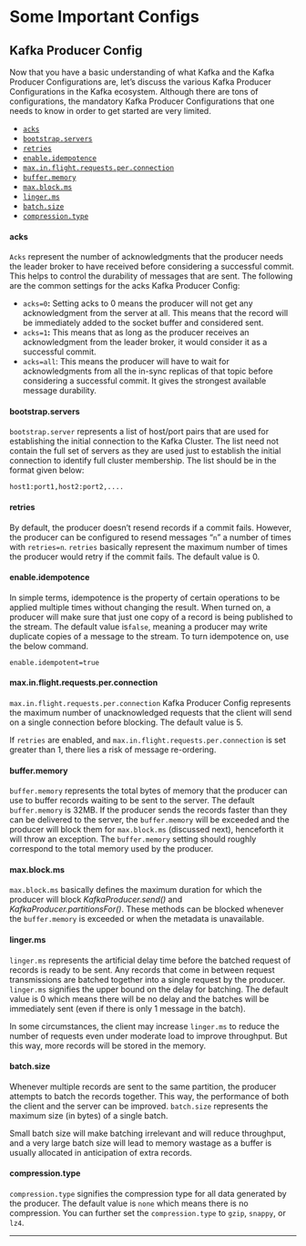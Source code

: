 # Some Important Configs

## Kafka Producer Config

Now that you have a basic understanding of what Kafka and the Kafka Producer Configurations are, let’s discuss the various Kafka Producer Configurations in the Kafka ecosystem. Although there are tons of configurations, the mandatory Kafka Producer Configurations that one needs to know in order to get started are very limited.

* [`acks`](https://hevodata.com/learn/kafka-producer-config/#c1)
* [`bootstrap.servers`](https://hevodata.com/learn/kafka-producer-config/#c2)
* [`retries`](https://hevodata.com/learn/kafka-producer-config/#c3)
* [`enable.idempotence`](https://hevodata.com/learn/kafka-producer-config/#c4)
* [`max.in.flight.requests.per.connection`](https://hevodata.com/learn/kafka-producer-config/#c5)
* [`buffer.memory`](https://hevodata.com/learn/kafka-producer-config/#c6)
* [`max.block.ms`](https://hevodata.com/learn/kafka-producer-config/#c7)
* [`linger.ms`](https://hevodata.com/learn/kafka-producer-config/#c8)
* [`batch.size`](https://hevodata.com/learn/kafka-producer-config/#c9)
* [`compression.type`](https://hevodata.com/learn/kafka-producer-config/#c10)

#### acks <a href="#c1" id="c1"></a>

`Acks` represent the number of acknowledgments that the producer needs the leader broker to have received before considering a successful commit. This helps to control the durability of messages that are sent. The following are the common settings for the acks Kafka Producer Config:

* `acks=0`**:** Setting acks to 0 means the producer will not get any acknowledgment from the server at all. This means that the record will be immediately added to the socket buffer and considered sent.&#x20;
* `acks=1`**:** This means that as long as the producer receives an acknowledgment from the leader broker, it would consider it as a successful commit.&#x20;
* `acks=all`: This means the producer will have to wait for acknowledgments from all the in-sync replicas of that topic before considering a successful commit. It gives the strongest available message durability.

#### bootstrap.servers <a href="#c2" id="c2"></a>

`bootstrap.server` represents a list of host/port pairs that are used for establishing the initial connection to the Kafka Cluster. The list need not contain the full set of servers as they are used just to establish the initial connection to identify full cluster membership. The list should be in the format given below:

```
host1:port1,host2:port2,....
```

#### retries <a href="#c3" id="c3"></a>

By default, the producer doesn’t resend records if a commit fails. However, the producer can be configured to resend messages “`n`” a number of times with `retries=n`. `retries` basically represent the maximum number of times the producer would retry if the commit fails. The default value is 0.

#### enable.idempotence <a href="#c4" id="c4"></a>

In simple terms, idempotence is the property of certain operations to be applied multiple times without changing the result. When turned on, a producer will make sure that just one copy of a record is being published to the stream. The default value is`false`, meaning a producer may write duplicate copies of a message to the stream. To turn idempotence on, use the below command.

```
enable.idempotent=true
```

#### max.in.flight.requests.per.connection <a href="#c5" id="c5"></a>

`max.in.flight.requests.per.connection` Kafka Producer Config represents the maximum number of unacknowledged requests that the client will send on a single connection before blocking. The default value is 5.

If `retries` are enabled, and `max.in.flight.requests.per.connection` is set greater than 1, there lies a risk of message re-ordering.

#### buffer.memory <a href="#c6" id="c6"></a>

`buffer.memory` represents the total bytes of memory that the producer can use to buffer records waiting to be sent to the server. The default `buffer.memory` is 32MB. If the producer sends the records faster than they can be delivered to the server, the `buffer.memory` will be exceeded and the producer will block them for `max.block.ms` (discussed next), henceforth it will throw an exception. The `buffer.memory` setting should roughly correspond to the total memory used by the producer.

#### max.block.ms <a href="#c7" id="c7"></a>

`max.block.ms` basically defines the maximum duration for which the producer will block _KafkaProducer.send()_ and _KafkaProducer.partitionsFor()_. These methods can be blocked whenever the `buffer.memory` is exceeded or when the metadata is unavailable.

#### linger.ms <a href="#c8" id="c8"></a>

`linger.ms` represents the artificial delay time before the batched request of records is ready to be sent. Any records that come in between request transmissions are batched together into a single request by the producer. `linger.ms` signifies the upper bound on the delay for batching. The default value is 0 which means there will be no delay and the batches will be immediately sent (even if there is only 1 message in the batch).&#x20;

In some circumstances, the client may increase `linger.ms` to reduce the number of requests even under moderate load to improve throughput. But this way, more records will be stored in the memory.&#x20;

#### batch.size <a href="#c9" id="c9"></a>

Whenever multiple records are sent to the same partition, the producer attempts to batch the records together. This way, the performance of both the client and the server can be improved. `batch.size` represents the maximum size (in bytes) of a single batch.

Small batch size will make batching irrelevant and will reduce throughput, and a very large batch size will lead to memory wastage as a buffer is usually allocated in anticipation of extra records.

#### compression.type <a href="#c10" id="c10"></a>

`compression.type` signifies the compression type for all data generated by the producer. The default value is `none` which means there is no compression. You can further set the `compression.type` to `gzip`, `snappy`, or `lz4`.

***



